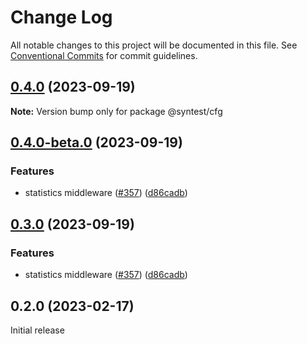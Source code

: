# Change Log

All notable changes to this project will be documented in this file.
See [Conventional Commits](https://conventionalcommits.org) for commit guidelines.

## [0.4.0](https://github.com/syntest-framework/syntest-core/compare/@syntest/cfg@0.4.0-beta.0...@syntest/cfg@0.4.0) (2023-09-19)

**Note:** Version bump only for package @syntest/cfg

## [0.4.0-beta.0](https://github.com/syntest-framework/syntest-core/compare/@syntest/cfg@0.3.0-beta.20...@syntest/cfg@0.4.0-beta.0) (2023-09-19)

### Features

- statistics middleware ([#357](https://github.com/syntest-framework/syntest-core/issues/357)) ([d86cadb](https://github.com/syntest-framework/syntest-core/commit/d86cadb23523ce89688e98cc0805a8fee31e531d))

## [0.3.0](https://github.com/syntest-framework/syntest-core/compare/@syntest/cfg@0.3.0-beta.20...@syntest/cfg@0.3.0) (2023-09-19)

### Features

- statistics middleware ([#357](https://github.com/syntest-framework/syntest-core/issues/357)) ([d86cadb](https://github.com/syntest-framework/syntest-core/commit/d86cadb23523ce89688e98cc0805a8fee31e531d))

## 0.2.0 (2023-02-17)

Initial release
